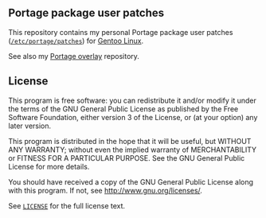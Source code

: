 ## Portage package user patches

This repository contains my personal Portage package user patches
([`/etc/portage/patches`][portage-user-patches]) for [Gentoo Linux][gentoo].

See also my [Portage overlay][smkent-portage-overlay] repository.

## License

This program is free software: you can redistribute it and/or modify
it under the terms of the GNU General Public License as published by
the Free Software Foundation, either version 3 of the License, or
(at your option) any later version.

This program is distributed in the hope that it will be useful,
but WITHOUT ANY WARRANTY; without even the implied warranty of
MERCHANTABILITY or FITNESS FOR A PARTICULAR PURPOSE.  See the
GNU General Public License for more details.

You should have received a copy of the GNU General Public License
along with this program.  If not, see <http://www.gnu.org/licenses/>.

See [`LICENSE`](/LICENSE) for the full license text.

[smkent-portage-overlay]: https://github.com/smkent/portage-overlay
[portage-user-patches]: https://wiki.gentoo.org/wiki//etc/portage/patches
[gentoo]: https://www.gentoo.org
